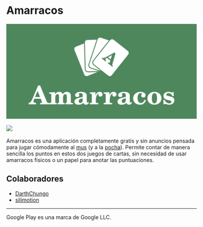 # Amarracos

![Logo](images/LogoCompleto.png "Amarracos")

<a href="https://play.google.com/store/apps/details?id=com.rodalc.amarracos"><img src="https://play.google.com/intl/en_us/badges/static/images/badges/en_badge_web_generic.png" height="120"></a>

Amarracos es una aplicación completamente gratis y sin anuncios pensada para jugar cómodamente al [mus](https://www.nhfournier.es/como-jugar/mus/) (y a la [pocha](https://www.nhfournier.es/como-jugar/pocha/)).
Permite contar de manera sencilla los puntos en estos dos juegos de cartas, sin necesidad de usar amarracos físicos o un papel para anotar las puntuaciones.

## Colaboradores

- [DarthChungo](https://github.com/DarthChungo)
- [silimotion](https://github.com/silimotion)

---

Google Play es una marca de Google LLC.
